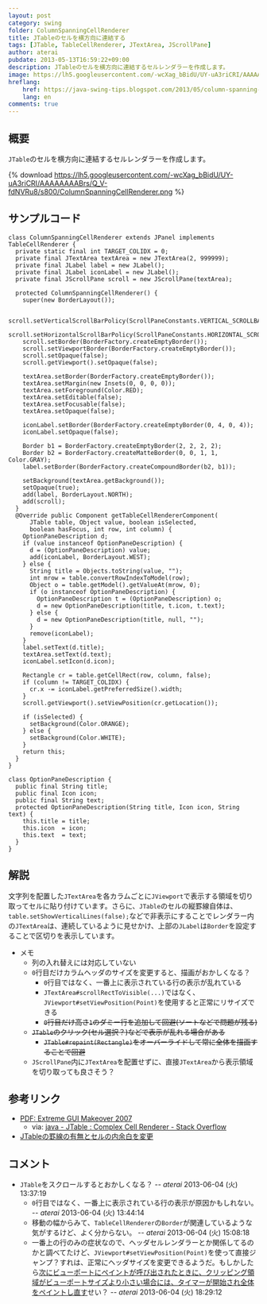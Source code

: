 ```yaml
---
layout: post
category: swing
folder: ColumnSpanningCellRenderer
title: JTableのセルを横方向に連結する
tags: [JTable, TableCellRenderer, JTextArea, JScrollPane]
author: aterai
pubdate: 2013-05-13T16:59:22+09:00
description: JTableのセルを横方向に連結するセルレンダラーを作成します。
image: https://lh5.googleusercontent.com/-wcXag_bBidU/UY-uA3riCRI/AAAAAAAABrs/Q_V-fdNVRu8/s800/ColumnSpanningCellRenderer.png
hreflang:
    href: https://java-swing-tips.blogspot.com/2013/05/column-spanning-tablecellrenderer.html
    lang: en
comments: true
---
```

## 概要
`JTable`のセルを横方向に連結するセルレンダラーを作成します。

{% download https://lh5.googleusercontent.com/-wcXag_bBidU/UY-uA3riCRI/AAAAAAAABrs/Q_V-fdNVRu8/s800/ColumnSpanningCellRenderer.png %}

## サンプルコード
<pre class="prettyprint"><code>class ColumnSpanningCellRenderer extends JPanel implements TableCellRenderer {
  private static final int TARGET_COLIDX = 0;
  private final JTextArea textArea = new JTextArea(2, 999999);
  private final JLabel label = new JLabel();
  private final JLabel iconLabel = new JLabel();
  private final JScrollPane scroll = new JScrollPane(textArea);

  protected ColumnSpanningCellRenderer() {
    super(new BorderLayout());

    scroll.setVerticalScrollBarPolicy(ScrollPaneConstants.VERTICAL_SCROLLBAR_NEVER);
    scroll.setHorizontalScrollBarPolicy(ScrollPaneConstants.HORIZONTAL_SCROLLBAR_NEVER);
    scroll.setBorder(BorderFactory.createEmptyBorder());
    scroll.setViewportBorder(BorderFactory.createEmptyBorder());
    scroll.setOpaque(false);
    scroll.getViewport().setOpaque(false);

    textArea.setBorder(BorderFactory.createEmptyBorder());
    textArea.setMargin(new Insets(0, 0, 0, 0));
    textArea.setForeground(Color.RED);
    textArea.setEditable(false);
    textArea.setFocusable(false);
    textArea.setOpaque(false);

    iconLabel.setBorder(BorderFactory.createEmptyBorder(0, 4, 0, 4));
    iconLabel.setOpaque(false);

    Border b1 = BorderFactory.createEmptyBorder(2, 2, 2, 2);
    Border b2 = BorderFactory.createMatteBorder(0, 0, 1, 1, Color.GRAY);
    label.setBorder(BorderFactory.createCompoundBorder(b2, b1));

    setBackground(textArea.getBackground());
    setOpaque(true);
    add(label, BorderLayout.NORTH);
    add(scroll);
  }
  @Override public Component getTableCellRendererComponent(
      JTable table, Object value, boolean isSelected,
      boolean hasFocus, int row, int column) {
    OptionPaneDescription d;
    if (value instanceof OptionPaneDescription) {
      d = (OptionPaneDescription) value;
      add(iconLabel, BorderLayout.WEST);
    } else {
      String title = Objects.toString(value, "");
      int mrow = table.convertRowIndexToModel(row);
      Object o = table.getModel().getValueAt(mrow, 0);
      if (o instanceof OptionPaneDescription) {
        OptionPaneDescription t = (OptionPaneDescription) o;
        d = new OptionPaneDescription(title, t.icon, t.text);
      } else {
        d = new OptionPaneDescription(title, null, "");
      }
      remove(iconLabel);
    }
    label.setText(d.title);
    textArea.setText(d.text);
    iconLabel.setIcon(d.icon);

    Rectangle cr = table.getCellRect(row, column, false);
    if (column != TARGET_COLIDX) {
      cr.x -= iconLabel.getPreferredSize().width;
    }
    scroll.getViewport().setViewPosition(cr.getLocation());

    if (isSelected) {
      setBackground(Color.ORANGE);
    } else {
      setBackground(Color.WHITE);
    }
    return this;
  }
}

class OptionPaneDescription {
  public final String title;
  public final Icon icon;
  public final String text;
  protected OptionPaneDescription(String title, Icon icon, String text) {
    this.title = title;
    this.icon  = icon;
    this.text  = text;
  }
}
</code></pre>

## 解説
文字列を配置した`JTextArea`を各カラムごとに`JViewport`で表示する領域を切り取ってセルに貼り付けています。さらに、`JTable`のセルの縦罫線自体は、`table.setShowVerticalLines(false);`などで非表示にすることでレンダラー内の`JTextArea`は、連続しているように見せかけ、上部の`JLabel`は`Border`を設定することで区切りを表示しています。

- メモ
    - 列の入れ替えには対応していない
    - `0`行目だけカラムヘッダのサイズを変更すると、描画がおかしくなる？
        - `0`行目ではなく、一番上に表示されている行の表示が乱れている
        - `JTextArea#scrollRectToVisible(...)`ではなく、`JViewport#setViewPosition(Point)`を使用すると正常にリサイズできる
        - ~~`0`行目だけ高さ`1`のダミー行を追加して回避(ソートなどで問題が残る)~~
    - ~~`JTable`のクリック(セル選択？)などで表示が乱れる場合がある~~
        - ~~`JTable#repaint(Rectangle)`をオーバーライドして常に全体を描画することで回避~~
    - `JScrollPane`内に`JTextArea`を配置せずに、直接`JTextArea`から表示領域を切り取っても良さそう？

<!-- dummy comment line for breaking list -->

## 参考リンク
- [PDF: Extreme GUI Makeover 2007](http://docs.huihoo.com/javaone/2007/desktop/TS-3548.pdf)
    - via: [java - JTable : Complex Cell Renderer - Stack Overflow](https://stackoverflow.com/questions/16305023/jtable-complex-cell-renderer)
- [JTableの罫線の有無とセルの内余白を変更](https://ateraimemo.com/Swing/IntercellSpacing.html)

<!-- dummy comment line for breaking list -->

## コメント
- `JTable`をスクロールするとおかしくなる？ -- *aterai* 2013-06-04 (火) 13:37:19
    - `0`行目ではなく、一番上に表示されている行の表示が原因かもしれない。 -- *aterai* 2013-06-04 (火) 13:44:14
    - 移動の幅からみて、`TableCellRenderer`の`Border`が関連しているような気がするけど、よく分からない。 -- *aterai* 2013-06-04 (火) 15:08:18
    - 一番上の行のみの症状なので、ヘッダセルレンダラーとか関係してるのかと調べてたけど、`JViewport#setViewPosition(Point)`を使って直接ジャンプ？すれは、正常にヘッダサイズを変更できるようだ。もしかしたら[次にビューポートにペイントが呼び出されたときに、クリッピング領域がビューポートサイズより小さい場合には、タイマーが開始され全体をペイントし直す](https://docs.oracle.com/javase/jp/8/docs/api/javax/swing/JViewport.html)せい？ -- *aterai* 2013-06-04 (火) 18:29:12

<!-- dummy comment line for breaking list -->
